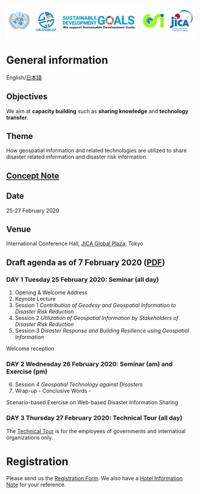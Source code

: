 ![banner](banner.jpg)
# General information
English/[日本語](ja)
## Objectives

We aim at **capacity building** such as **sharing knowledge** and **technology transfer**.

## Theme

How geospatial information and related technologies are utilized to share disaster related information and disaster risk information.

## [Concept Note](concept_note.md)

## Date

25-27 February 2020

## Venue

International Conference Hall, [JICA Global Plaza](access.pdf), Tokyo

## Draft agenda as of 7 February 2020 ([PDF](agenda.pdf))
### DAY 1 Tuesday 25 February 2020: Seminar (all day)

1. Opening & Welcome Address
2. Keynote Lecture
3. Session 1 *Contribution of Geodesy and Geospatial Information to Disaster Risk Reduction*
4. Session 2 *Utilization of Geospatial Information by Stakeholders of Disaster Risk Reduction*
5. Session 3 *Disaster Response and Building Resilience using Geospatial Information*

Welcome reception

### DAY 2 Wednesday 26 February 2020: Seminar (am) and Exercise (pm)

6. Session 4 *Geospatial Technology against Disasters*
7. Wrap-up - Conclusive Words -

Scenario-based Exercise on Web-based Disaster Information Sharing

### DAY 3 Thursday 27 February 2020: Technical Tour (all day)
The [Technical Tour](technical_tour.pdf) is for the employees of governments and internatioal organizations only. 

# Registration
Please send us the [Registration Form](registration.docx). We also have a [Hotel Information Note](hotels.pdf) for your reference. 
